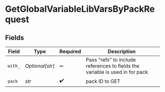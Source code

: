 # GetGlobalVariableLibVarsByPackRequest


## Fields

| Field                                                                        | Type                                                                         | Required                                                                     | Description                                                                  |
| ---------------------------------------------------------------------------- | ---------------------------------------------------------------------------- | ---------------------------------------------------------------------------- | ---------------------------------------------------------------------------- |
| `with_`                                                                      | *Optional[str]*                                                              | :heavy_minus_sign:                                                           | Pass "refs" to include references to fields the variable is used in for pack |
| `pack`                                                                       | *str*                                                                        | :heavy_check_mark:                                                           | pack ID to GET                                                               |